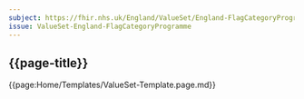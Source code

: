 ```yaml
---
subject: https://fhir.nhs.uk/England/ValueSet/England-FlagCategoryProgramme
issue: ValueSet-England-FlagCategoryProgramme
---
```

## {{page-title}}

{{page:Home/Templates/ValueSet-Template.page.md}}
